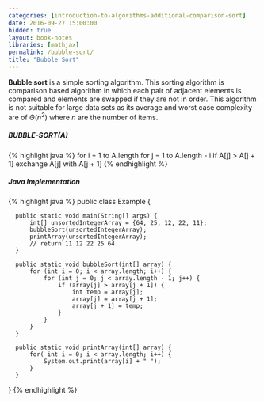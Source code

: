 ```yaml
---
categories: [introduction-to-algorithms-additional-comparison-sort]
date: 2016-09-27 15:00:00
hidden: true
layout: book-notes
libraries: [mathjax]
permalink: /bubble-sort/
title: "Bubble Sort"
---
```


__Bubble sort__ is a simple sorting algorithm. This sorting algorithm is comparison based algorithm in which each pair of adjacent elements is compared and elements are swapped if they are not in order. This algorithm is not suitable for large data sets as its average and worst case complexity are of $\Theta(n^2)$ where $n$ are the number of items.

##### BUBBLE-SORT(A)

 {% highlight java %}
  for i = 1 to A.length
    for j = 1 to A.length - i
      if A[j] > A[j + 1]
        exchange A[j] with A[j + 1]
{% endhighlight %}

##### Java Implementation

{% highlight java %}
  public class Example {

      public static void main(String[] args) {
          int[] unsortedIntegerArray = {64, 25, 12, 22, 11};
          bubbleSort(unsortedIntegerArray);
          printArray(unsortedIntegerArray);
          // return 11 12 22 25 64
      }

      public static void bubbleSort(int[] array) {
          for (int i = 0; i < array.length; i++) {
              for (int j = 0; j < array.length - 1; j++) {
                  if (array[j] > array[j + 1]) {
                      int temp = array[j];
                      array[j] = array[j + 1];
                      array[j + 1] = temp;
                  }
              }
          }
      }

      public static void printArray(int[] array) {
          for( int i = 0; i < array.length; i++) {
              System.out.print(array[i] + " ");
          }
      }
  }
{% endhighlight %}